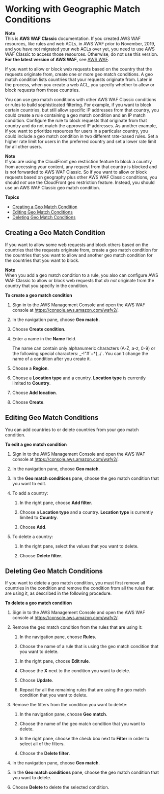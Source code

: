 # Working with Geographic Match Conditions<a name="classic-web-acl-geo-conditions"></a>

**Note**  
This is **AWS WAF Classic** documentation\. If you created AWS WAF resources, like rules and web ACLs, in AWS WAF prior to November, 2019, and you have not migrated your web ACLs over yet, you need to use AWS WAF Classic to access those resources\. Otherwise, do not use this version\.  
**For the latest version of AWS WAF**, see [AWS WAF](waf-chapter.md)\. 

If you want to allow or block web requests based on the country that the requests originate from, create one or more geo match conditions\. A geo match condition lists countries that your requests originate from\. Later in the process, when you create a web ACL, you specify whether to allow or block requests from those countries\.

You can use geo match conditions with other AWS WAF Classic conditions or rules to build sophisticated filtering\. For example, if you want to block certain countries, but still allow specific IP addresses from that country, you could create a rule containing a geo match condition and an IP match condition\. Configure the rule to block requests that originate from that country and do not match the approved IP addresses\. As another example, if you want to prioritize resources for users in a particular country, you could include a geo match condition in two different rate\-based rules\. Set a higher rate limit for users in the preferred country and set a lower rate limit for all other users\.

**Note**  
If you are using the CloudFront geo restriction feature to block a country from accessing your content, any request from that country is blocked and is not forwarded to AWS WAF Classic\. So if you want to allow or block requests based on geography plus other AWS WAF Classic conditions, you should *not* use the CloudFront geo restriction feature\. Instead, you should use an AWS WAF Classic geo match condition\.

**Topics**
+ [Creating a Geo Match Condition](#classic-web-acl-geo-conditions-creating)
+ [Editing Geo Match Conditions](#classic-web-acl-geo-conditions-editing)
+ [Deleting Geo Match Conditions](#classic-web-acl-geo-conditions-deleting)

## Creating a Geo Match Condition<a name="classic-web-acl-geo-conditions-creating"></a>

If you want to allow some web requests and block others based on the countries that the requests originate from, create a geo match condition for the countries that you want to allow and another geo match condition for the countries that you want to block\.

**Note**  
When you add a geo match condition to a rule, you also can configure AWS WAF Classic to allow or block web requests that *do not* originate from the country that you specify in the condition\.<a name="classic-web-acl-geo-conditions-creating-procedure"></a>

**To create a geo match condition**

1. Sign in to the AWS Management Console and open the AWS WAF console at [https://console\.aws\.amazon\.com/wafv2/](https://console.aws.amazon.com/wafv2/)\. 

1. In the navigation pane, choose **Geo match**\.

1. Choose **Create condition**\.

1. Enter a name in the **Name** field\.

   The name can contain only alphanumeric characters \(A\-Z, a\-z, 0\-9\) or the following special characters: \_\-\!"\#`\+\*\},\./ \. You can't change the name of a condition after you create it\.

1. Choose a **Region**\.

1. Choose a **Location type** and a country\. **Location type** is currently limited to **Country**\.

1. Choose **Add location**\.

1. Choose **Create**\.

## Editing Geo Match Conditions<a name="classic-web-acl-geo-conditions-editing"></a>

You can add countries to or delete countries from your geo match condition\.<a name="classic-web-acl-geo-conditions-editing-procedure"></a>

**To edit a geo match condition**

1. Sign in to the AWS Management Console and open the AWS WAF console at [https://console\.aws\.amazon\.com/wafv2/](https://console.aws.amazon.com/wafv2/)\. 

1. In the navigation pane, choose **Geo match**\.

1. In the **Geo match conditions** pane, choose the geo match condition that you want to edit\.

1. To add a country:

   1. In the right pane, choose **Add filter**\.

   1. Choose a **Location type** and a country\. **Location type** is currently limited to **Country**\.

   1. Choose **Add**\.

1. To delete a country:

   1. In the right pane, select the values that you want to delete\.

   1. Choose **Delete filter**\.

## Deleting Geo Match Conditions<a name="classic-web-acl-geo-conditions-deleting"></a>

If you want to delete a geo match condition, you must first remove all countries in the condition and remove the condition from all the rules that are using it, as described in the following procedure\.<a name="classic-web-acl-geo-conditions-deleting-procedure"></a>

**To delete a geo match condition**

1. Sign in to the AWS Management Console and open the AWS WAF console at [https://console\.aws\.amazon\.com/wafv2/](https://console.aws.amazon.com/wafv2/)\. 

1. Remove the geo match condition from the rules that are using it:

   1. In the navigation pane, choose **Rules**\.

   1. Choose the name of a rule that is using the geo match condition that you want to delete\.

   1. In the right pane, choose **Edit rule**\.

   1. Choose the **X** next to the condition you want to delete\.

   1. Choose **Update**\.

   1. Repeat for all the remaining rules that are using the geo match condition that you want to delete\.

1. Remove the filters from the condition you want to delete:

   1. In the navigation pane, choose **Geo match**\.

   1. Choose the name of the geo match condition that you want to delete\.

   1. In the right pane, choose the check box next to **Filter** in order to select all of the filters\.

   1. Choose the **Delete filter**\.

1. In the navigation pane, choose **Geo match**\.

1. In the **Geo match conditions** pane, choose the geo match condition that you want to delete\.

1. Choose **Delete** to delete the selected condition\.
